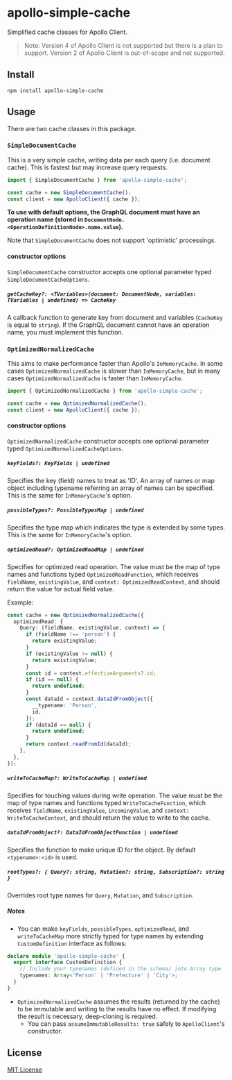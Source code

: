 # apollo-simple-cache

Simplified cache classes for Apollo Client.

> Note: Version 4 of Apollo Client is not supported but there is a plan to support. Version 2 of Apollo Client is out-of-scope and not supported.

## Install

```
npm install apollo-simple-cache
```

## Usage

There are two cache classes in this package.

### `SimpleDocumentCache`

This is a very simple cache, writing data per each query (i.e. document cache). This is fastest but may increase query requests.

```ts
import { SimpleDocumentCache } from 'apollo-simple-cache';

const cache = new SimpleDocumentCache();
const client = new ApolloClient({ cache });
```

**To use with default options, the GraphQL document must have an operation name (stored in `DocumentNode.<OperationDefinitionNode>.name.value`).**

Note that `SimpleDocumentCache` does not support 'optimistic' processings.

#### constructor options

`SimpleDocumentCache` constructor accepts one optional parameter typed `SimpleDocumentCacheOptions`.

##### `getCacheKey?: <TVariables>(document: DocumentNode, variables: TVariables | undefined) => CacheKey`

A callback function to generate key from document and variables (`CacheKey` is equal to `string`). If the GraphQL document cannot have an operation name, you must implement this function.

### `OptimizedNormalizedCache`

This aims to make performance faster than Apollo's `InMemoryCache`. In some cases `OptimizedNormalizedCache` is slower than `InMemoryCache`, but in many cases `OptimizedNormalizedCache` is faster than `InMemoryCache`.

```ts
import { OptimizedNormalizedCache } from 'apollo-simple-cache';

const cache = new OptimizedNormalizedCache();
const client = new ApolloClient({ cache });
```

#### constructor options

`OptimizedNormalizedCache` constructor accepts one optional parameter typed `OptimizedNormalizedCacheOptions`.

##### `keyFields?: KeyFields | undefined`

Specifies the key (field) names to treat as 'ID'. An array of names or map object including typename referring an array of names can be specified. This is the same for `InMemoryCache`'s option.

##### `possibleTypes?: PossibleTypesMap | undefined`

Specifies the type map which indicates the type is extended by some types. This is the same for `InMemoryCache`'s option.

##### `optimizedRead?: OptimizedReadMap | undefined`

Specifies for optimized read operation. The value must be the map of type names and functions typed `OptimizedReadFunction`, which receives `fieldName`, `existingValue`, and `context: OptimizedReadContext`, and should return the value for actual field value.

Example:

```ts
const cache = new OptimizedNormalizedCache({
  optimizedRead: {
    Query: (fieldName, existingValue, context) => {
      if (fieldName !== 'person') {
        return existingValue;
      }
      if (existingValue != null) {
        return existingValue;
      }
      const id = context.effectiveArguments?.id;
      if (id == null) {
        return undefined;
      }
      const dataId = context.dataIdFromObject({
        __typename: 'Person',
        id,
      });
      if (dataId == null) {
        return undefined;
      }
      return context.readFromId(dataId);
    },
  },
});
```

##### `writeToCacheMap?: WriteToCacheMap | undefined`

Specifies for touching values during write operation. The value must be the map of type names and functions typed `WriteToCacheFunction`, which receives `fieldName`, `existingValue`, `incomingValue`, and `context: WriteToCacheContext`, and should return the value to write to the cache.

##### `dataIdFromObject?: DataIdFromObjectFunction | undefined`

Specifies the function to make unique ID for the object. By default `<typename>:<id>` is used.

##### `rootTypes?: { Query?: string, Mutation?: string, Subscription?: string }`

Overrides root type names for `Query`, `Mutation`, and `Subscription`.

##### Notes

- You can make `keyFields`, `possibleTypes`, `optimizedRead`, and `writeToCacheMap` more strictly typed for type names by extending `CustomDefinition` interface as follows:

```ts
declare module 'apollo-simple-cache' {
  export interface CustomDefinition {
    // Include your typenames (defined in the schema) into Array type
    typenames: Array<'Person' | 'Prefecture' | 'City'>;
  }
}
```

- `OptimizedNormalizedCache` assumes the results (returned by the cache) to be immutable and writing to the results have no effect. If modifying the result is necessary, deep-cloning is required.
  - You can pass `assumeImmutableResults: true` safely to `ApolloClient`'s constructor.

## License

[MIT License](./LICENSE)
